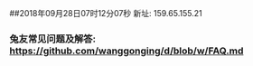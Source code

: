 ##2018年09月28日07时12分07秒 新址: 159.65.155.21
### 兔友常见问题及解答: https://github.com/wanggonging/d/blob/w/FAQ.md
